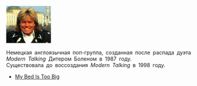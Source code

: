 ![](blue_system.jpg)

Немецкая англоязычная поп-группа, созданная после распада дуэта *Modern Talking* Дитером Боленом в 1987 году.  
Существовала до воссоздания *Modern Talking* в 1998 году.

* [My Bed Is Too Big](My%20Bed%20Is%20Too%20Big)